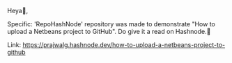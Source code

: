 Heya👋,

Specific: 'RepoHashNode' repository was made to demonstrate "How to
upload a Netbeans project to GitHub".
Do give it a read on Hashnode.🌱

Link: 
https://prajwalg.hashnode.dev/how-to-upload-a-netbeans-project-to-github

